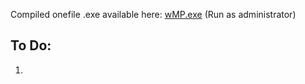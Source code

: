 Compiled onefile .exe available here: [wMP.exe](Dist/wMP.exe) (Run as administrator)


## To Do:
1. 
